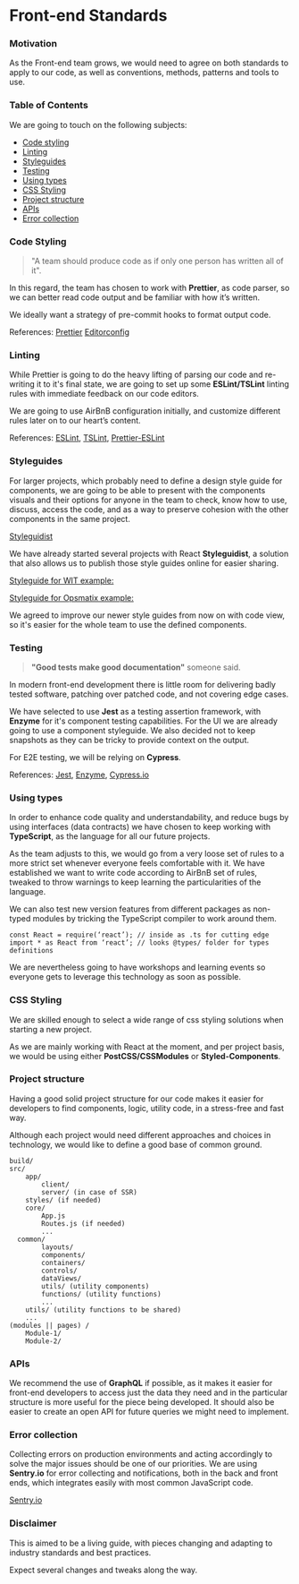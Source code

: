 # Front-end Standards

### Motivation

As the Front-end team grows, we would need to agree on both standards to apply to our code, as well as conventions, methods, patterns and tools to use.

### Table of Contents

We are going to touch on the following subjects:

* [Code styling](#code-styling)
* [Linting](#linting)
* [Styleguides](#styleguides)
* [Testing](#testing)
* [Using types](#using-types)
* [CSS Styling](#css-styling)
* [Project structure](#project-structure)
* [APIs](#apis)
* [Error collection](#error-collection)

### Code Styling

> "A team should produce code as if only one person has written all of it".

In this regard, the team has chosen to work with **Prettier**, as code parser, so we can better read code output and be familiar with how it’s written.

We ideally want a strategy of pre-commit hooks to format output code.

References:
[Prettier](https://prettier.io/)
[Editorconfig](http://editorconfig.org/)

### Linting

While Prettier is going to do the heavy lifting of parsing our code and re-writing it to it's final state, we are going to set up some **ESLint/TSLint** linting rules with immediate feedback on our code editors.

We are going to use AirBnB configuration initially, and customize different rules later on to our heart’s content.

References:
[ESLint](https://eslint.org/),
[TSLint](https://palantir.github.io/tslint/),
[Prettier-ESLint](https://github.com/prettier/prettier-eslint)

### Styleguides

For larger projects, which probably need to define a design style guide for components, we are going to be able to present with the components visuals and their options for anyone in the team to check, know how to use, discuss, access the code, and as a way to preserve cohesion with the other components in the same project.

[Styleguidist](https://react-styleguidist.js.org/)

We have already started several projects with React **Styleguidist**, a solution that also allows us to publish those style guides online for easier sharing.

[Styleguide for WIT example:](https://styleguide-ctwntzsstw.now.sh/)

[Styleguide for Opsmatix example:](https://styleguide-rpjxdqiehe.now.sh/)

We agreed to improve our newer style guides from now on with code view, so it's easier for the whole team to use the defined components.

### Testing

> **"Good tests make good documentation"** someone said.

In modern front-end development there is little room for delivering badly tested software, patching over patched code, and not covering edge cases.

We have selected to use **Jest** as a testing assertion framework, with **Enzyme** for it's component testing capabilities. For the UI we are already going to use a component styleguide. We also decided not to keep snapshots as they can be tricky to provide context on the output.

For E2E testing, we will be relying on **Cypress**.

References:
[Jest](https://facebook.github.io/jest/),
[Enzyme](http://airbnb.io/enzyme/),
[Cypress.io](https://www.cypress.io/)

### Using types

In order to enhance code quality and understandability, and reduce bugs by using interfaces (data contracts) we have chosen to keep working with **TypeScript**, as the language for all our future projects.

As the team adjusts to this, we would go from a very loose set of rules to a more strict set whenever everyone feels comfortable with it. We have established we want to write code according to AirBnB set of rules, tweaked to throw warnings to keep learning the particularities of the language.

We can also test new version features from different packages as non-typed modules by tricking the TypeScript compiler to work around them.
```
const React = require(‘react’); // inside as .ts for cutting edge
import * as React from ‘react’; // looks @types/ folder for types definitions
```

We are nevertheless going to have workshops and learning events so everyone gets to leverage this technology as soon as possible.

### CSS Styling

We are skilled enough to select a wide range of css styling solutions when starting a new project.

As we are mainly working with React at the moment, and per project basis, we would be using either **PostCSS/CSSModules** or **Styled-Components**.

### Project structure

Having a good solid project structure for our code makes it easier for developers to find components, logic, utility code, in a stress-free and fast way.

Although each project would need different approaches and choices in technology, we would like to define a good base of common ground.

```
build/
src/
	app/
		client/
		server/ (in case of SSR)
	styles/ (if needed)
	core/
		App.js
		Routes.js (if needed)
		...
  common/
		layouts/
		components/
		containers/
		controls/
		dataViews/
		utils/ (utility components)
		functions/ (utility functions)
		...
	utils/ (utility functions to be shared)
	...
(modules || pages) /
	Module-1/
	Module-2/
```

### APIs

We recommend the use of **GraphQL** if possible, as it makes it easier for front-end developers to access just the data they need and in the particular structure is more useful for the piece being developed. It should also be easier to create an open API for future queries we might need to implement.

### Error collection

Collecting errors on production environments and acting accordingly to solve the major issues should be one of our priorities. We are using **Sentry.io** for error collecting and notifications, both in the back and front ends, which integrates easily with most common JavaScript code.

[Sentry.io](https://docs.sentry.io/clients/javascript/)

### Disclaimer

This is aimed to be a living guide, with pieces changing and adapting to industry standards and best practices.

Expect several changes and tweaks along the way.